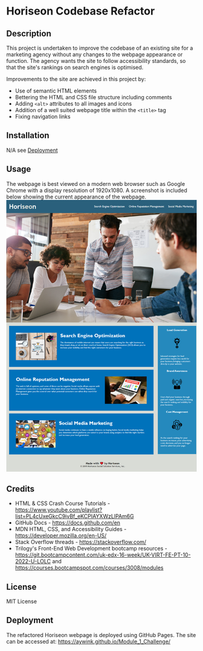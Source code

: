 # Horiseon Codebase Refactor

## Description
This project is undertaken to improve the codebase of an existing site for a marketing agency without any changes to the webpage appearance or function. The agency wants the site to follow accessibility standards, so that the site's rankings on search engines is optimised.

Improvements to the site are achieved in this project by:
- Use of semantic HTML elements
- Bettering the HTML and CSS file structure including comments
- Adding `<alt>` attributes to all images and icons
- Addition of a well suited webpage title within the `<title>` tag
- Fixing navigation links
## Installation
N/A see [Deployment](##Deployment)
## Usage
 The webpage is best viewed on a modern web browser such as Google Chrome with a display resolution of 1920x1080. A screenshot is included below showing the current appearance of the webpage.
 ![Horiseon Webpage screenshot](/assets/images/aywink.github.io_Module_1_Challenge_.png)
## Credits
- HTML & CSS Crash Course Tutorials - https://www.youtube.com/playlist?list=PL4cUxeGkcC9ivBf_eKCPIAYXWzLlPAm6G
- GitHub Docs - https://docs.github.com/en
- MDN HTML, CSS, and Accessibility Guides - https://developer.mozilla.org/en-US/
- Stack Overflow threads - https://stackoverflow.com/
- Trilogy's Front-End Web Development bootcamp resources - https://git.bootcampcontent.com/uk-edx-16-week/UK-VIRT-FE-PT-10-2022-U-LOLC and https://courses.bootcampspot.com/courses/3008/modules

## License
MIT License
## Deployment
The refactored Horiseon webpage is deployed using GitHub Pages. The site can be accessed at: https://aywink.github.io/Module_1_Challenge/
